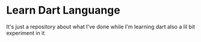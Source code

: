 # Learn Dart Languange 
It's just a repository about what I've done while I'm learning dart also a lil bit experiment in it
